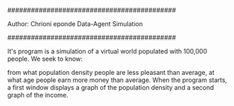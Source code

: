 ###########################################

Author: Chrioni eponde
Data-Agent Simulation

###########################################

It's program is a simulation of a virtual world populated with 100,000 people. We seek to know:

from what population density people are less pleasant than average,
at what age people earn more money than average.
When the program starts, a first window displays a graph of the population density and a second graph of the income.
